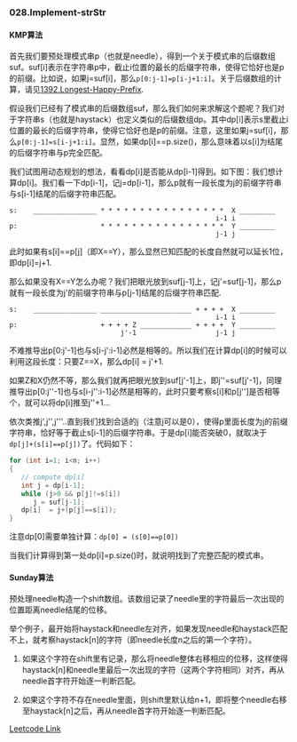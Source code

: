 ### 028.Implement-strStr

#### KMP算法

首先我们要预处理模式串p（也就是needle），得到一个关于模式串的后缀数组suf。suf[i]表示在字符串p中，截止i位置的最长的后缀字符串，使得它恰好也是p的前缀。比如说，如果j=suf[i]，那么```p[0:j-1]=p[i-j+1:i]```。关于后缀数组的计算，请见[1392.Longest-Happy-Prefix](https://github.com/wisdompeak/LeetCode/tree/master/String/1392.Longest-Happy-Prefix).

假设我们已经有了模式串的后缀数组suf，那么我们如何来求解这个题呢？我们对于字符串s（也就是haystack）也定义类似的后缀数组dp。其中dp[i]表示s里截止i位置的最长的后缀字符串，使得它恰好也是p的前缀。注意，这里如果j=suf[i]，那么```p[0:j-1]=s[i-j+1:i]```。显然，如果dp[i]==p.size()，那么意味着以s[i]为结尾的后缀字符串与p完全匹配。

我们试图用动态规划的想法，看看dp[i]是否能从dp[i-1]得到。如下图：我们想计算dp[i]。我们看一下dp[i-1]，记j=dp[i-1]，那么p就有一段长度为j的前缀字符串与s[i-1]结尾的后缀字符串匹配。
```
s:    ________________ * * * * * * * * * * * * * * * *  X _________
                                                    i-1 i
p:                     * * * * * * * * * * * * * * * *  Y _________
                                                    j-1 j
```
此时如果有s[i]==p[j]（即X==Y），那么显然已知匹配的长度自然就可以延长1位，即dp[i]=j+1.

那么如果没有X==Y怎么办呢？我们把眼光放到suf[j-1]上，记j'=suf[j-1]，那么p就有一段长度为j'的前缀字符串与p[j-1]结尾的后缀字符串匹配.
```
s:    ________________ _______________________ + + + +  X _________
                                                    i-1 i
p:                     + + + + Z _____________ + + + +  Y _________
                            j'-1                    j-1 j
```
不难推导出p[0:j'-1]也与s[i-j':i-1]必然是相等的。所以我们在计算dp[i]的时候可以利用这段长度：只要Z==X，那么dp[i] = j'+1.

如果Z和X仍然不等，那么我们就再把眼光放到suf[j'-1]上，即j''=suf[j'-1]，同理推导出p[0:j''-1]也与s[i-j'':i-1]必然是相等的，此时只要考察s[i]和p[j'']是否相等个，就可以将dp[i]推至j''+1...

依次类推j',j'',j'''..直到我们找到合适的j（注意j可以是0），使得p里面长度为j的前缀字符串，恰好等于截止s[i-1]的后缀字符串。于是dp[i]能否突破0，就取决于```dp[j]+(s[i]==p[j])```了。代码如下：
```cpp
for (int i=1; i<n; i++)
{
   // compute dp[i]
   int j = dp[i-1];
   while (j>0 && p[j]!=s[i])
      j = suf[j-1];
   dp[i]  = j+(p[j]==s[i]);
}
```
注意dp[0]需要单独计算：```dp[0] = (s[0]==p[0])```

当我们计算得到第一处dp[i]=p.size()时，就说明找到了完整匹配的模式串。



#### Sunday算法
预处理needle构造一个shift数组。该数组记录了needle里的字符最后一次出现的位置距离needle结尾的位移。

举个例子，最开始将haystack和needle左对齐，如果发现needle和haystack匹配不上，就考察haystack[n]的字符（即needle长度n之后的第一个字符）。

1. 如果这个字符在shift里有记录，那么将needle整体右移相应的位移，这样使得haystack[n]和needle里最后一次出现的字符（这两个字符相同）对齐，再从needle首字符开始逐一判断匹配。

2. 如果这个字符不存在needle里面，则shift里默认给n+1，即将整个needle右移至haystack[n]之后，再从needle首字符开始逐一判断匹配。


[Leetcode Link](https://leetcode.com/problems/implement-strstr)
